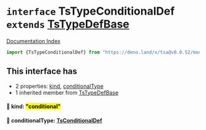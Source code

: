 # `interface` TsTypeConditionalDef `extends` [TsTypeDefBase](../private.interface.TsTypeDefBase/README.md)

[Documentation Index](../README.md)

```ts
import {TsTypeConditionalDef} from "https://deno.land/x/tsa@v0.0.52/mod.ts"
```

## This interface has

- 2 properties:
[kind](#-kind-conditional),
[conditionalType](#-conditionaltype-tsconditionaldef)
- 1 inherited member from [TsTypeDefBase](../private.interface.TsTypeDefBase/README.md)


#### 📄 kind: <mark>"conditional"</mark>



#### 📄 conditionalType: [TsConditionalDef](../interface.TsConditionalDef/README.md)



